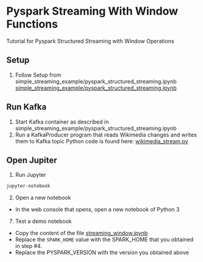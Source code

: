 # Pyspark Streaming With Window Functions
Tutorial for Pyspark Structured Streaming with Window Operations

## Setup
1. Follow Setup from simple_streaming_example/pyspark_structured_streaming.ipynb [simple_streaming_example/pyspark_structured_streaming.ipynb](https://github.com/ransilberman/pyspark-streaming-jupyter-tutorial/blob/main/simple_streaming_example/pyspark_structured_streaming.ipynb)

## Run Kafka
1. Start Kafka container as described in simple_streaming_example/pyspark_structured_streaming.ipynb
2. Run a KafkaProducer program that reads Wikimedia changes and writes them to Kafka topic
Python code is found here: [wikimedia_stream.py](https://github.com/ransilberman/pyspark-streaming-jupyter-tutorial/blob/main/streaming-with-window-example/wikimedia_stream.py)

## Open Jupiter
1. Run Jupyter
```bash
jupyter-notebook
```
2. Open a new notebook
- In the web console that opens, open a new notebook of Python 3
7. Test a demo notebook
- Copy the content of the file [streaming_window.ipynb](https://github.com/ransilberman/pyspark-streaming-jupyter-tutorial/blob/main/streaming-with-window-example/streaming_window.ipynb)
- Replace the `SPARK_HOME` value with the SPARK_HOME that you obtained in step #4.
- Replace the PYSPARK_VERSION with the version you obtained above

